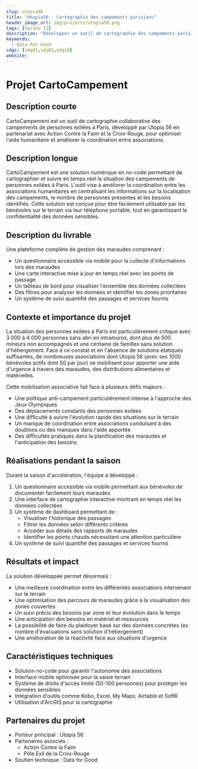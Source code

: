 ```yaml
---
slug: utopia56
title: "Utopia56 - Cartographie des campements parisiens"
header_image_url: img/projects/utopia56.png
tags: [Saison 12]
description: "Développer un outil de cartographie des campements parisiens des personnes exilées pour faciliter la coordination entre les acteurs parisiens sur le terrain. Les acteurs étant dans un premier temps : Utopia 56, La Croix Rouge, Action Contre La Faim."
keywords:
  - Data For Good
sdgs: [sdg01,sdg02,sdg10]
website: 
---
```


# Projet CartoCampement

## Description courte
CartoCampement est un outil de cartographie collaborative des campements de personnes exilées à Paris, développé par Utopia 56 en partenariat avec Action Contre la Faim et la Croix-Rouge, pour optimiser l'aide humanitaire et améliorer la coordination entre associations.

## Description longue
CartoCampement est une solution numérique en no-code permettant de cartographier et suivre en temps réel la situation des campements de personnes exilées à Paris. L'outil vise à améliorer la coordination entre les associations humanitaires en centralisant les informations sur la localisation des campements, le nombre de personnes présentes et les besoins identifiés. Cette solution est conçue pour être facilement utilisable par les bénévoles sur le terrain via leur téléphone portable, tout en garantissant la confidentialité des données sensibles.

## Description du livrable 
Une plateforme complète de gestion des maraudes comprenant :
- Un questionnaire accessible via mobile pour la collecte d'informations lors des maraudes
- Une carte interactive mise à jour en temps réel avec les points de passage
- Un tableau de bord pour visualiser l'ensemble des données collectées
- Des filtres pour analyser les données et identifier les zones prioritaires
- Un système de suivi quantifié des passages et services fournis

## Contexte et importance du projet
La situation des personnes exilées à Paris est particulièrement critique avec 3 000 à 4 000 personnes sans abri en intramuros, dont plus de 500 mineurs non accompagnés et une centaine de familles sans solution d'hébergement. Face à ce constat et en l'absence de solutions étatiques suffisantes, de nombreuses associations dont Utopia 56 (avec ses 1000 bénévoles actifs dont 50 par jour) se mobilisent pour apporter une aide d'urgence à travers des maraudes, des distributions alimentaires et matérielles.

Cette mobilisation associative fait face à plusieurs défis majeurs :
- Une politique anti-campement particulièrement intense à l'approche des Jeux Olympiques
- Des déplacements constants des personnes exilées
- Une difficulté à suivre l'évolution rapide des situations sur le terrain
- Un manque de coordination entre associations conduisant à des doublons ou des manques dans l'aide apportée
- Des difficultés pratiques dans la planification des maraudes et l'anticipation des besoins

## Réalisations pendant la saison
Durant la saison d'accélération, l'équipe a développé :
1. Un questionnaire accessible via mobile permettant aux bénévoles de documenter facilement leurs maraudes
2. Une interface de cartographie interactive montrant en temps réel les données collectées
3. Un système de dashboard permettant de :
   - Visualiser l'historique des passages
   - Filtrer les données selon différents critères
   - Accéder aux détails des rapports de maraudes
   - Identifier les points chauds nécessitant une attention particulière
4. Un système de suivi quantifié des passages et services fournis

## Résultats et impact
La solution développée permet désormais :
- Une meilleure coordination entre les différentes associations intervenant sur le terrain
- Une optimisation des parcours de maraudes grâce à la visualisation des zones couvertes
- Un suivi précis des besoins par zone et leur évolution dans le temps
- Une anticipation des besoins en matériel et ressources
- La possibilité de faire du plaidoyer basé sur des données concrètes (ex: nombre d'évacuations sans solution d'hébergement)
- Une amélioration de la réactivité face aux situations d'urgence

## Caractéristiques techniques
- Solution no-code pour garantir l'autonomie des associations
- Interface mobile optimisée pour la saisie terrain
- Système de droits d'accès limité (50-100 personnes) pour protéger les données sensibles
- Intégration d'outils comme Kobo, Excel, My Maps, Airtable et SoftR
- Utilisation d'ArcGIS pour la cartographie

## Partenaires du projet
- Porteur principal : Utopia 56
- Partenaires associés :
  - Action Contre la Faim
  - Pôle Exil de la Croix-Rouge
- Soutien technique : Data for Good